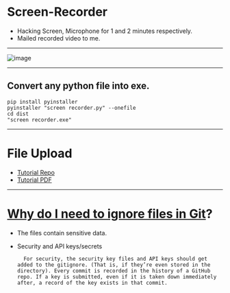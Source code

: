 # Screen-Recorder
- Hacking Screen, Microphone for 1 and 2 minutes respectively.
- Mailed recorded video to me.

--------------------------------

![image](https://user-images.githubusercontent.com/50515418/129838176-0b5c48c4-1b46-4d5c-9274-ab8d7430790b.png)

----------------------------------

## Convert any python file into exe.
    pip install pyinstaller
    pyinstaller "screen recorder.py" --onefile
    cd dist
    "screen recorder.exe"

------------------------------------

# File Upload
- [Tutorial Repo](https://github.com/imvickykumar999/python-samples/tree/master/drive/driveapp)
- [Tutorial PDF](https://d35mpxyw7m7k7g.cloudfront.net/bigdata_1/Get+Authentication+for+Google+Service+API+.pdf)

------------------------------------

# [Why do I need to ignore files in Git](https://www.bmc.com/blogs/gitignore)?

- The files contain sensitive data.
- Security and API keys/secrets

        For security, the security key files and API keys should get added to the gitignore. (That is, if they’re even stored in the directory). Every commit is recorded in the history of a GitHub repo. If a key is submitted, even if it is taken down immediately after, a record of the key exists in that commit.
